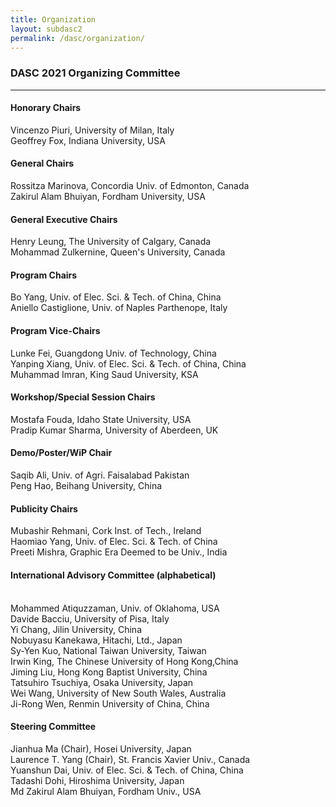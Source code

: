 ```yaml
---
title: Organization
layout: subdasc2
permalink: /dasc/organization/
---
```

<h3>DASC 2021 Organizing Committee</h3>

<hr/>







<h4> Honorary Chairs</h4>


Vincenzo Piuri, 	University of Milan, Italy
<br/>Geoffrey Fox, Indiana University, USA
<h4>General Chairs	</h4>

Rossitza Marinova,	Concordia Univ. of Edmonton, Canada
<br/>Zakirul Alam Bhuiyan,	Fordham University, USA

<h4>General Executive Chairs	</h4>
Henry Leung,	The University of Calgary, Canada
<br/>Mohammad Zulkernine,	Queen's University, Canada

<h4>Program Chairs 	</h4>
 Bo Yang,	Univ. of Elec. Sci. & Tech. of China, China
<br/>Aniello Castiglione,	Univ. of Naples Parthenope, Italy


<h4>Program Vice-Chairs	</h4>
Lunke Fei,	Guangdong Univ. of Technology, China<br/>
Yanping Xiang,	Univ. of Elec. Sci. & Tech. of China, China
<br/>Muhammad Imran, King Saud University, KSA

<h4>Workshop/Special Session Chairs</h4>
Mostafa Fouda, Idaho State University, USA
<br/>Pradip Kumar Sharma, University of Aberdeen, UK

<h4>Demo/Poster/WiP Chair</h4>
Saqib Ali, Univ. of Agri. Faisalabad Pakistan
<br/>Peng Hao, Beihang University, China 
	
<h4>Publicity Chairs	</h4>
Mubashir Rehmani, Cork Inst. of Tech., Ireland
<br/>Haomiao Yang, Univ. of Elec. Sci. & Tech. of China
<br/>Preeti Mishra, Graphic Era Deemed to be Univ., India 
	
<h4>
International Advisory Committee (alphabetical)</h4>
<br/>Mohammed Atiquzzaman, Univ. of Oklahoma, USA
<br/>Davide Bacciu, University of Pisa, Italy
<br/>Yi Chang, Jilin University, China
<br/>Nobuyasu Kanekawa, Hitachi, Ltd., Japan
<br/>Sy-Yen Kuo, National Taiwan University, Taiwan
<br/>Irwin King, The Chinese University of Hong Kong,China
<br/>Jiming Liu, Hong Kong Baptist University, China
<br/>Tatsuhiro Tsuchiya, Osaka University, Japan
<br/>Wei Wang, University of New South Wales, Australia
<br/>Ji-Rong Wen, Renmin University of China, China	



<h4>Steering Committee	</h4>
Jianhua Ma (Chair),	Hosei University, Japan<br/>
Laurence T. Yang (Chair),	St. Francis Xavier Univ., Canada<br/>
Yuanshun Dai,	Univ. of Elec. Sci. & Tech. of China, China<br/>
Tadashi Dohi,	Hiroshima University, Japan<br/>
Md Zakirul Alam Bhuiyan,	Fordham Univ., USA<br/>

